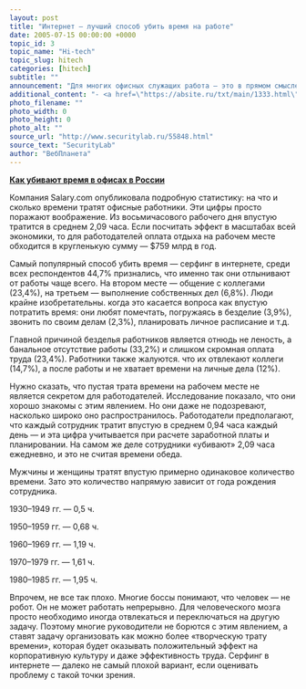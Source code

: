 ```yaml
---
layout: post
title: "Интернет — лучший способ убить время на работе"
date: 2005-07-15 00:00:00 +0000
topic_id: 3
topic_name: "Hi-tech"
topic_slug: hitech
categories: [hitech]
subtitle: ""
announcement: "Для многих офисных служащих работа — это в прямом смысле пустая трата времени. По данным последних исследований, средний сотрудник офиса тратит впустую больше двух часов ежедневно."
additional_content: "- <a href=\"https://absite.ru/txt/main/1333.html\">Как убивают время в офисах в России</a>"
photo_filename: ""
photo_width: 0
photo_height: 0
photo_alt: ""
source_url: "http://www.securitylab.ru/55848.html"
source_text: "SecurityLab"
author: "ВебПланета"
---
```

<strong><a href="https://absite.ru/txt/main/1333.html">Как убивают время в офисах в России</a></strong>

Компания Salary.com опубликовала подробную статистику: на что и сколько времени тратят офисные работники. Эти цифры просто поражают воображение. Из восьмичасового рабочего дня впустую тратится в среднем 2,09 часа. Если посчитать эффект в масштабах всей экономики, то для работодателей оплата отдыха на рабочем месте обходится в кругленькую сумму — $759 млрд в год.

Самый популярный способ убить время — серфинг в интернете, среди всех респондентов 44,7% признались, что именно так они отлынивают от работы чаще всего. На втором месте — общение с коллегами (23,4%), на третьем — выполнение собственных дел (6,8%). Люди крайне изобретательны. когда это касается вопроса как впустую потратить время: они любят помечтать, погружаясь в безделие (3,9%), звонить по своим делам (2,3%), планировать личное расписание и т.д.

Главной причиной безделья работников является отнюдь не леность, а банальное отсутствие работы (33,2%) и слишком скромная оплата труда (23,4%). Работники также жалуются. что их отвлекают коллеги (14,7%), а после работы и не хватает времени на личные дела (12%).

Нужно сказать, что пустая трата времени на рабочем месте не является секретом для работодателей. Исследование показало, что они хорошо знакомы с этим явлением. Но они даже не подозревают, насколько широко оно распространилось. Работодатели предполагают, что каждый сотрудник тратит впустую в среднем 0,94 часа каждый день — и эта цифра учитывается при расчете заработной платы и планировании. На самом же деле сотрудники «убивают» 2,09 часа ежедневно, и это не считая времени обеда.

Мужчины и женщины тратят впустую примерно одинаковое количество времени. Зато это количество напрямую зависит от года рождения сотрудника.

1930–1949 гг. — 0,5 ч.

1950–1959 гг. — 0,68 ч.

1960–1969 гг. — 1,19 ч.

1970–1979 гг. — 1,61 ч.

1980–1985 гг. — 1,95 ч.

Впрочем, не все так плохо. Многие боссы понимают, что человек — не робот. Он не может работать непрерывно. Для человеческого мозга просто необходимо иногда отвлекаться и переключаться на другую задачу. Поэтому многие руководители не борются с этим явлением, а ставят задачу организовать как можно более «творческую трату времени», которая будет оказывать положительный эффект на корпоративную культуру и даже эффективность труда. Серфинг в интернете — далеко не самый плохой вариант, если оценивать проблему с такой точки зрения.
